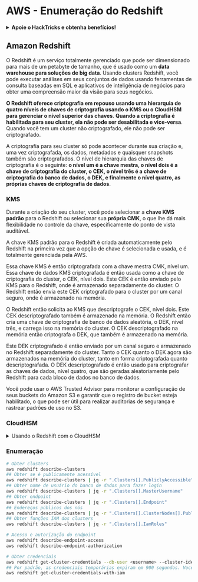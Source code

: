 # AWS - Enumeração do Redshift

<details>

<summary><strong>Apoie o HackTricks e obtenha benefícios!</strong></summary>

* Se você deseja ver sua **empresa anunciada no HackTricks** ou se deseja acessar a **última versão do PEASS ou baixar o HackTricks em PDF**, verifique os [**PLANOS DE ASSINATURA**](https://github.com/sponsors/carlospolop)!
* Obtenha o [**oficial PEASS & HackTricks swag**](https://peass.creator-spring.com)
* Descubra [**The PEASS Family**](https://opensea.io/collection/the-peass-family), nossa coleção exclusiva de [**NFTs**](https://opensea.io/collection/the-peass-family)
* **Junte-se ao** 💬 [**grupo Discord**](https://discord.gg/hRep4RUj7f) ou ao [**grupo telegram**](https://t.me/peass) ou **siga-me** no **Twitter** 🐦 [**@carlospolopm**](https://twitter.com/carlospolopm).

</details>

## Amazon Redshift

O Redshift é um serviço totalmente gerenciado que pode ser dimensionado para mais de um petabyte de tamanho, que é usado como um **data warehouse para soluções de big data**. Usando clusters Redshift, você pode executar análises em seus conjuntos de dados usando ferramentas de consulta baseadas em SQL e aplicativos de inteligência de negócios para obter uma compreensão maior da visão para seus negócios.

**O Redshift oferece criptografia em repouso usando uma hierarquia de quatro níveis de chaves de criptografia usando o KMS ou o CloudHSM para gerenciar o nível superior das chaves**. **Quando a criptografia é habilitada para seu cluster, ela não pode ser desabilitada e vice-versa**. Quando você tem um cluster não criptografado, ele não pode ser criptografado.

A criptografia para seu cluster só pode acontecer durante sua criação e, uma vez criptografada, os dados, metadados e quaisquer snapshots também são criptografados. O nível de hierarquia das chaves de criptografia é o seguinte: **o nível um é a chave mestra, o nível dois é a chave de criptografia do cluster, o CEK, o nível três é a chave de criptografia do banco de dados, o DEK, e finalmente o nível quatro, as próprias chaves de criptografia de dados**.

### KMS

Durante a criação do seu cluster, você pode selecionar a **chave KMS padrão** para o Redshift ou selecionar sua **própria CMK**, o que lhe dá mais flexibilidade no controle da chave, especificamente do ponto de vista auditável.

A chave KMS padrão para o Redshift é criada automaticamente pelo Redshift na primeira vez que a opção de chave é selecionada e usada, e é totalmente gerenciada pela AWS.

Essa chave KMS é então criptografada com a chave mestra CMK, nível um. Essa chave de dados KMS criptografada é então usada como a chave de criptografia do cluster, o CEK, nível dois. Este CEK é então enviado pelo KMS para o Redshift, onde é armazenado separadamente do cluster. O Redshift então envia este CEK criptografado para o cluster por um canal seguro, onde é armazenado na memória.

O Redshift então solicita ao KMS que descriptografe o CEK, nível dois. Este CEK descriptografado também é armazenado na memória. O Redshift então cria uma chave de criptografia de banco de dados aleatória, o DEK, nível três, e carrega isso na memória do cluster. O CEK descriptografado na memória então criptografa o DEK, que também é armazenado na memória.

Este DEK criptografado é então enviado por um canal seguro e armazenado no Redshift separadamente do cluster. Tanto o CEK quanto o DEK agora são armazenados na memória do cluster, tanto em forma criptografada quanto descriptografada. O DEK descriptografado é então usado para criptografar as chaves de dados, nível quatro, que são geradas aleatoriamente pelo Redshift para cada bloco de dados no banco de dados.

Você pode usar o AWS Trusted Advisor para monitorar a configuração de seus buckets do Amazon S3 e garantir que o registro de bucket esteja habilitado, o que pode ser útil para realizar auditorias de segurança e rastrear padrões de uso no S3.

### CloudHSM

<details>

<summary>Usando o Redshift com o CloudHSM</summary>

Ao trabalhar com o CloudHSM para realizar sua criptografia, primeiro você deve configurar uma conexão confiável entre seu cliente HSM e o Redshift enquanto usa certificados de cliente e servidor.

Essa conexão é necessária para fornecer comunicações seguras, permitindo que as chaves de criptografia sejam enviadas entre seu cliente HSM e seus clusters Redshift. Usando um par de chaves privada e pública gerado aleatoriamente, o Redshift cria um certificado de cliente público, que é criptografado e armazenado pelo Redshift. Isso deve ser baixado e registrado em seu cliente HSM e atribuído à partição HSM correta.

Você deve então configurar o Redshift com os seguintes detalhes do seu cliente HSM: o endereço IP do HSM, o nome da partição HSM, a senha da partição HSM e o certificado do servidor HSM público, que é criptografado pelo CloudHSM usando uma chave mestra interna. Depois que essas informações forem fornecidas, o Redshift confirmará e verificará se pode se conectar e acessar a partição de desenvolvimento.

Se suas políticas internas de segurança ou controles de governança ditarem que você deve aplicar a rotação de chaves, isso é possível com o Redshift, permitindo que você gire as chaves de criptografia para clusters criptografados, no entanto, você precisa estar ciente de que durante o processo de rotação de chaves, ele tornará um cluster indisponível por um período muito curto de tempo, e portanto, é melhor girar as chaves apenas quando necessário ou se você sentir que elas podem ter sido comprometidas.

Durante a rotação, o Redshift girará o CEK para seu cluster e para qualquer backup desse cluster. Ele girará um DEK para o cluster, mas não é possível girar um DEK para os snapshots armazenados no S3 que foram criptografados usando o DEK. Ele colocará o cluster em um estado de 'rotação de chaves' até que o processo seja concluído, quando o status retornará a 'disponível'.

</details>

### Enumeração

```bash
# Obter clusters
aws redshift describe-clusters
## Obter se é publicamente acessível
aws redshift describe-clusters | jq -r ".Clusters[].PubliclyAccessible"
## Obter nome de usuário do banco de dados para fazer login
aws redshift describe-clusters | jq -r ".Clusters[].MasterUsername"
## Obter endpoint
aws redshift describe-clusters | jq -r ".Clusters[].Endpoint"
## Endereços públicos dos nós
aws redshift describe-clusters | jq -r ".Clusters[].ClusterNodes[].PublicIPAddress"
## Obter funções IAM dos clusters
aws redshift describe-clusters | jq -r ".Clusters[].IamRoles"

# Acesso e autorização do endpoint
aws redshift describe-endpoint-access
aws redshift describe-endpoint-authorization

# Obter credenciais
aws redshift get-cluster-credentials --db-user <username> --cluster-identifier <cluster-id>
## Por padrão, as credenciais temporárias expiram em 900 segundos. Você pode opcionalmente especificar uma duração entre 900 segundos (15 minutos) e 3600 segundos (60 minutos).
aws redshift get-cluster-credentials-with-iam